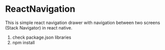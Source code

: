 # ReactNavigation
This is simple react navigation drawer with navigation between two screens (Stack Navigator) in react native.

1. check package.json libraries
2. npm install 
